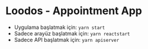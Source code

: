 # Loodos - Appointment App

* Uygulama başlatmak için: `yarn start`
* Sadece arayüz başlatmak için: `yarn reactstart`
* Sadece API başlatmak için: `yarn apiserver`
